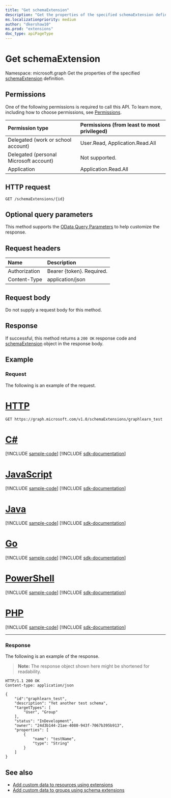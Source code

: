 ```yaml
---
title: "Get schemaExtension"
description: "Get the properties of the specified schemaExtension definition."
ms.localizationpriority: medium
author: "dkershaw10"
ms.prod: "extensions"
doc_type: apiPageType
---
```


# Get schemaExtension

Namespace: microsoft.graph
Get the properties of the specified [schemaExtension](../resources/schemaextension.md) definition.

## Permissions
One of the following permissions is required to call this API. To learn more, including how to choose permissions, see [Permissions](/graph/permissions-reference).


|Permission type      | Permissions (from least to most privileged)              |
|:--------------------|:---------------------------------------------------------|
|Delegated (work or school account) | User.Read, Application.Read.All    |
|Delegated (personal Microsoft account) | Not supported.    |
|Application | Application.Read.All |

## HTTP request
<!-- { "blockType": "ignored" } -->
```http
GET /schemaExtensions/{id}
```
## Optional query parameters
This method supports the [OData Query Parameters](/graph/query-parameters) to help customize the response.

## Request headers
| Name      |Description|
|:----------|:----------|
| Authorization  | Bearer {token}. Required. |
| Content-Type   | application/json |

## Request body
Do not supply a request body for this method.

## Response

If successful, this method returns a `200 OK` response code and [schemaExtension](../resources/schemaextension.md) object in the response body.
## Example
### Request
The following is an example of the request.

# [HTTP](#tab/http)
<!-- {
  "blockType": "request",
  "name": "get_schemaextension"
}-->
```msgraph-interactive
GET https://graph.microsoft.com/v1.0/schemaExtensions/graphlearn_test
```

# [C#](#tab/csharp)
[!INCLUDE [sample-code](../includes/snippets/csharp/get-schemaextension-csharp-snippets.md)]
[!INCLUDE [sdk-documentation](../includes/snippets/snippets-sdk-documentation-link.md)]

# [JavaScript](#tab/javascript)
[!INCLUDE [sample-code](../includes/snippets/javascript/get-schemaextension-javascript-snippets.md)]
[!INCLUDE [sdk-documentation](../includes/snippets/snippets-sdk-documentation-link.md)]

# [Java](#tab/java)
[!INCLUDE [sample-code](../includes/snippets/java/get-schemaextension-java-snippets.md)]
[!INCLUDE [sdk-documentation](../includes/snippets/snippets-sdk-documentation-link.md)]

# [Go](#tab/go)
[!INCLUDE [sample-code](../includes/snippets/go/get-schemaextension-go-snippets.md)]
[!INCLUDE [sdk-documentation](../includes/snippets/snippets-sdk-documentation-link.md)]

# [PowerShell](#tab/powershell)
[!INCLUDE [sample-code](../includes/snippets/powershell/get-schemaextension-powershell-snippets.md)]
[!INCLUDE [sdk-documentation](../includes/snippets/snippets-sdk-documentation-link.md)]

# [PHP](#tab/php)
[!INCLUDE [sample-code](../includes/snippets/php/get-schemaextension-php-snippets.md)]
[!INCLUDE [sdk-documentation](../includes/snippets/snippets-sdk-documentation-link.md)]

---

### Response
The following is an example of the response.
>**Note:** The response object shown here might be shortened for readability.
<!-- {
  "blockType": "response",
  "truncated": true,
  "@odata.type": "microsoft.graph.schemaExtension"
} -->
```http
HTTP/1.1 200 OK
Content-type: application/json

{
    "id":"graphlearn_test",
    "description": "Yet another test schema",
    "targetTypes": [
        "User", "Group"
    ],
    "status": "InDevelopment",
    "owner": "24d3b144-21ae-4080-943f-7067b395b913",
    "properties": [
        {
            "name": "testName",
            "type": "String"
        }
    ]
}
```

## See also

- [Add custom data to resources using extensions](/graph/extensibility-overview)
- [Add custom data to groups using schema extensions](/graph/extensibility-schema-groups)


<!-- uuid: 8fcb5dbc-d5aa-4681-8e31-b001d5168d79
2015-10-25 14:57:30 UTC -->
<!-- {
  "type": "#page.annotation",
  "description": "Get schemaExtension",
  "keywords": "",
  "section": "documentation",
  "tocPath": ""
}-->
